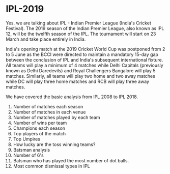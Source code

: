 # IPL-2019
Yes, we are talking about IPL - Indian Premier League (India's Cricket Festival). The 2019 season of the Indian Premier League, also known as IPL 12, will be the twelfth season of the IPL. The tournament will start on 23 March and take place entirely in India. 

India's opening match at the 2019 Cricket World Cup was postponed from 2 to 5 June as the BCCI were directed to maintain a mandatory 15-day gap between the conclusion of IPL and India's subsequent international fixture. All teams will play a minimum of 4 matches while Delhi Capitals (previously known as Delhi Daredevils) and Royal Challengers Bangalore will play 5 matches. Similarly, all teams will play two home and two away matches while DC will play three home matches and RCB will play three away matches. 

We have covered the basic analysis from IPL 2008 to IPL 2018.

1. Number of matches each season
2. Number of matches in each venue
3. Number of matches played by each team
4. Number of wins per team
5. Champions each season
6. Top players of the match
7. Top Umpires
8. How lucky are the toss winning teams?
9. Batsman analysis
10. Number of 6's
11. Batsman who has played the most number of dot balls.
12. Most common dismissal types in IPL
